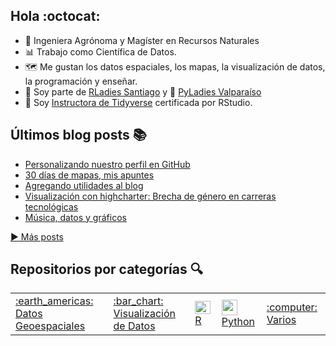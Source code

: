 ## Hola  :octocat:

- :sunflower: Ingeniera Agrónoma y Magíster en Recursos Naturales
- :bar_chart: Trabajo como Científica de Datos. 
- 🗺️ Me gustan los datos espaciales, los mapas, la visualización de datos, la programación y enseñar. 
- :purple_heart: Soy parte de [RLadies Santiago](https://github.com/rladieschile) y :snake: [PyLadies Valparaíso](https://twitter.com/PyLadiesValpo)
- :blue_book: Soy [Instructora de Tidyverse](https://education.rstudio.com/trainers/people/orellana+stephanie/) certificada por RStudio.

## Últimos blog posts  :books:

<!-- BLOG-POST-LIST:START -->
- [Personalizando nuestro perfil en GitHub](https://sporella.xyz/2022/01/28/personalizando-nuestro-perfil-en-github/)
- [30 días de mapas, mis apuntes](https://sporella.xyz/2020/12/01/30daymap/)
- [Agregando utilidades al blog](https://sporella.xyz/2020/10/12/agregando-utilidades-hugo/)
- [Visualización con highcharter: Brecha de género en carreras tecnológicas](https://sporella.xyz/2020/05/13/highcharter-brechas/)
- [Música, datos y gráficos](https://sporella.xyz/2020/05/12/musica-datos-y-graficos/)
<!-- BLOG-POST-LIST:END -->
<p align="left"><a href="https://sporella.netlify.app/post/">▶️ Más posts</a></p>

## Repositorios por categorías  :mag:

<table>
	<tr>
		<td>
			<a href="https://github.com/sporella/indice/blob/main/espacial.md">:earth_americas: Datos Geoespaciales</a>
		</td>
		<td>
			<a href="https://github.com/sporella/indice/blob/main/visualizacion.md">:bar_chart: Visualización de Datos</a>
		</td>
    <td>
			<a href="https://github.com/sporella/indice/blob/main/r.md"><img src="https://www.r-project.org/Rlogo.png" width="25" height="21"> R</a>
		</td>
    <td>
			<a href="https://github.com/sporella/indice/blob/main/python.md"><img src="https://cdn3.emoji.gg/emojis/1887_python.png" width="25" height="25"> Python</a>
		</td>
		<td>
			<a href="https://github.com/sporella/indice/blob/main/varios.md">:computer: Varios</a>
		</td>
	</tr>
</table>


<!--
**sporella/sporella** is a ✨ _special_ ✨ repository because its `README.md` (this file) appears on your GitHub profile.

Here are some ideas to get you started:

- 🔭 I’m currently working on ...
- 🌱 I’m currently learning ...
- 👯 I’m looking to collaborate on ...
- 🤔 I’m looking for help with ...
- 💬 Ask me about ...
- 📫 How to reach me: ...
- 😄 Pronouns: ...
- ⚡ Fun fact: ...
-->
